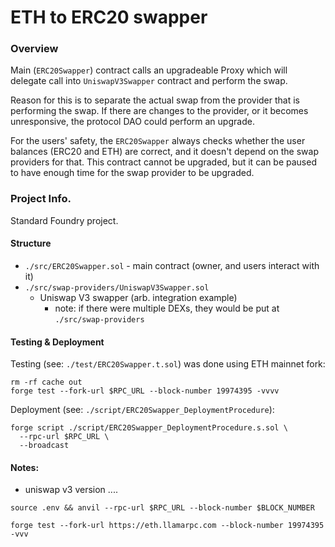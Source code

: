 # ETH to ERC20 swapper

### Overview

Main (`ERC20Swapper`) contract calls an upgradeable Proxy which will delegate call into `UniswapV3Swapper` contract and perform the swap.

Reason for this is to separate the actual swap from the provider that is performing the swap.
If there are changes to the provider, or it becomes unresponsive, the protocol DAO could perform an upgrade.

For the users' safety, the `ERC20Swapper` always checks whether the user balances (ERC20 and ETH) are correct, and it doesn't depend on the swap providers for that. This contract cannot be upgraded, but it can be paused to have enough time for the swap provider to be upgraded.

### Project Info.

Standard Foundry project.

#### Structure

- `./src/ERC20Swapper.sol` - main contract (owner, and users interact with it)
- `./src/swap-providers/UniswapV3Swapper.sol`
  - Uniswap V3 swapper (arb. integration example)
    - note: if there were multiple DEXs, they would be put at `./src/swap-providers`

#### Testing & Deployment

Testing (see: `./test/ERC20Swapper.t.sol`) was done using ETH mainnet fork:

```
rm -rf cache out
forge test --fork-url $RPC_URL --block-number 19974395 -vvvv
```

Deployment (see: `./script/ERC20Swapper_DeploymentProcedure`):

```
forge script ./script/ERC20Swapper_DeploymentProcedure.s.sol \
  --rpc-url $RPC_URL \
  --broadcast
```

#### Notes:

- uniswap v3 version ....

```
source .env && anvil --rpc-url $RPC_URL --block-number $BLOCK_NUMBER
```

```
forge test --fork-url https://eth.llamarpc.com --block-number 19974395 -vvv
```
